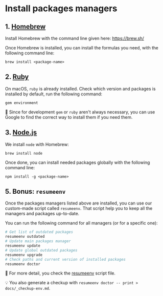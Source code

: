 # Install packages managers

## 1. [Homebrew](http://brew.sh/)

Install Homebrew with the command line given here: https://brew.sh/

Once Homebrew is installed, you can install the formulas you need, with the following command line:

```
brew install <package-name>
```

## 2. [Ruby](https://www.ruby-lang.org/)

On macOS, `ruby` is already installed. Check which version and packages is installed by default, run the following command:

```
gem environment
```

:memo: Since for development `gem` or `ruby` aren't always necessary, you can use Google to find the correct way to install them if you need them.

## 3. [Node.js](http://nodejs.org/)

We install `node` with Homebrew:

```
brew install node
```

Once done, you can install needed packages globally with the following command line:

```
npm install -g <package-name>
```

## 5. Bonus: `resumeenv`

Once the packages managers listed above are installed, you can use our custom-made script called `resumeenv`. That script help you to keep all the managers and packages up-to-date.

You can run the following command for all managers (or for a specific one):

```bash
# Get list of outdated packages
resumeenv outdated
# Update main packages manager
resumeenv update
# Update global outdated packages
resumeenv upgrade
# Check paths and current version of installed packages
resumeenv doctor
```

:memo: For more detail, you check the [resumeenv](../shell/bash/bin/resumeenv) script file.

:bulb: You also generate a checkup with `resumeenv doctor -- print > docs/_checkup-env.md`.
